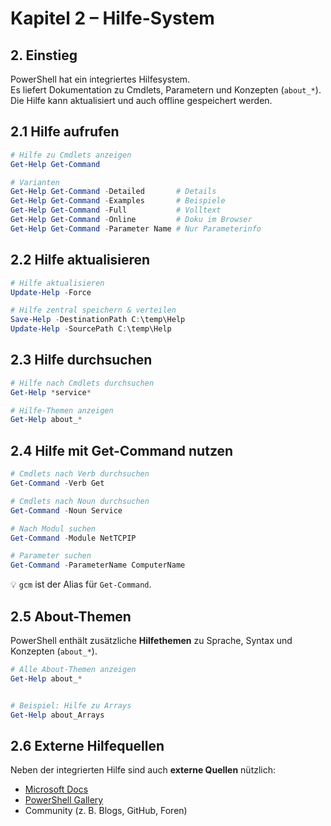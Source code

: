 # Kapitel 2 – Hilfe-System

## 2. Einstieg

PowerShell hat ein integriertes Hilfesystem.  
Es liefert Dokumentation zu Cmdlets, Parametern und Konzepten (`about_*`).  
Die Hilfe kann aktualisiert und auch offline gespeichert werden.  

## 2.1 Hilfe aufrufen

```powershell
# Hilfe zu Cmdlets anzeigen
Get-Help Get-Command

# Varianten
Get-Help Get-Command -Detailed       # Details
Get-Help Get-Command -Examples       # Beispiele
Get-Help Get-Command -Full           # Volltext
Get-Help Get-Command -Online         # Doku im Browser
Get-Help Get-Command -Parameter Name # Nur Parameterinfo
```

## 2.2 Hilfe aktualisieren

```powershell
# Hilfe aktualisieren
Update-Help -Force

# Hilfe zentral speichern & verteilen
Save-Help -DestinationPath C:\temp\Help
Update-Help -SourcePath C:\temp\Help
```

## 2.3 Hilfe durchsuchen

```powershell
# Hilfe nach Cmdlets durchsuchen
Get-Help *service*

# Hilfe-Themen anzeigen
Get-Help about_*
```

## 2.4 Hilfe mit Get-Command nutzen

```powershell
# Cmdlets nach Verb durchsuchen
Get-Command -Verb Get

# Cmdlets nach Noun durchsuchen
Get-Command -Noun Service

# Nach Modul suchen
Get-Command -Module NetTCPIP

# Parameter suchen
Get-Command -ParameterName ComputerName
```

💡 `gcm` ist der Alias für `Get-Command`. 

## 2.5 About-Themen

PowerShell enthält zusätzliche **Hilfethemen** zu Sprache, Syntax und Konzepten (`about_*`).

```powershell
# Alle About-Themen anzeigen
Get-Help about_*


# Beispiel: Hilfe zu Arrays
Get-Help about_Arrays
```

## 2.6 Externe Hilfequellen

Neben der integrierten Hilfe sind auch **externe Quellen** nützlich:
- [Microsoft Docs](https://learn.microsoft.com/powershell/)
- [PowerShell Gallery](https://www.powershellgallery.com)
- Community (z. B. Blogs, GitHub, Foren)
